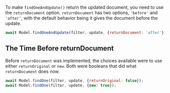 To make `findOneAndUpdate()` return the updated document, you need to use the `returnDocument` option.
`returnDocument` has two options, `'before'` and `'after'`, with the default behavior being it gives the document before the update.

```javascript
await Model.findOneAndUpdate(filter, update, {returnDocument: 'after'});
```

## The Time Before returnDocument

Before `returnDocument` was implemented, the choices available were to use either `returnOriginal` or `new`.
Both were booleans that did what `returnDocument` does now.

```javascript
await Model.findOne(filter, update, {returnOriginal: false});
await Model.findOne(filter, update, {new: true});
```